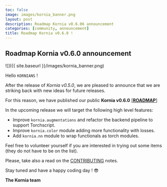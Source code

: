 ```yaml
---
toc: false
image: images/kornia_banner.png
layout: post
description: Roadmap Kornia v0.6.06 announcement
categories: [community, announcement]
title: Roadmap Kornia v0.6.0 !
---
```


## Roadmap Kornia v0.6.0 announcement

![]({{ site.baseurl }}/images/kornia_banner.png)

Hello `KORNIANS` !

After the release of *Kornia v0.5.0*, we are pleased to announce that we are striking back with new ideas for future releases.

For this reason, we have published our public **Kornia v0.6.0** [[**ROADMAP**]](https://github.com/kornia/kornia/issues/930)

In the upcoming release we will target the following high level features:

- Improve `kornia.augmentations` and refactor the backend pipeline to support Torchscript.
- Improve `kornia.color` module adding more functionality with losses.
- Add `kornia.nn` module to wrap functionals as torch modules.

Feel free to volunteer yourself if you are interested in trying out some items (they do not have to be on the list).

Please, take also a read on the [CONTRIBUTING](https://github.com/kornia/kornia/blob/master/CONTRIBUTING.rst) notes.

Stay tuned and have a happy coding day ! :sunglasses:

**The Kornia team**
